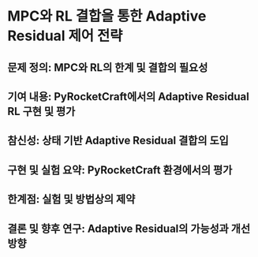 # MPC와 RL 결합을 통한 Adaptive Residual 제어 전략

## 문제 정의: MPC와 RL의 한계 및 결합의 필요성

## 기여 내용: PyRocketCraft에서의 Adaptive Residual RL 구현 및 평가

## 참신성: 상태 기반 Adaptive Residual 결합의 도입

## 구현 및 실험 요약: PyRocketCraft 환경에서의 평가

## 한계점: 실험 및 방법상의 제약

## 결론 및 향후 연구: Adaptive Residual의 가능성과 개선 방향
